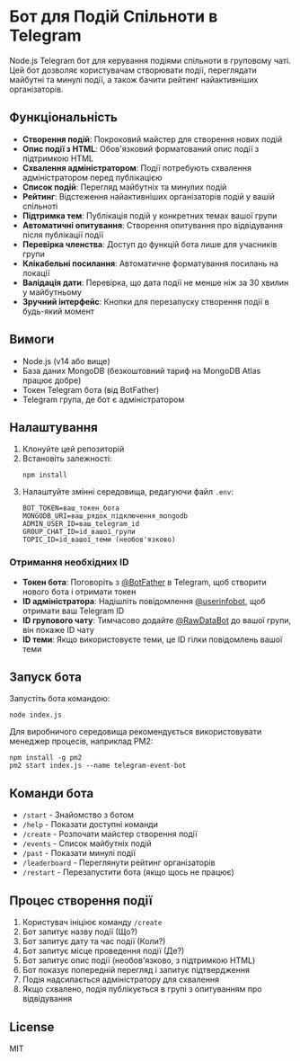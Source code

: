 # Бот для Подій Спільноти в Telegram

Node.js Telegram бот для керування подіями спільноти в груповому чаті. Цей бот дозволяє користувачам створювати події, переглядати майбутні та минулі події, а також бачити рейтинг найактивніших організаторів.

## Функціональність

- **Створення подій**: Покроковий майстер для створення нових подій
- **Опис події з HTML**: Обов'язковий форматований опис події з підтримкою HTML
- **Схвалення адміністратором**: Події потребують схвалення адміністратором перед публікацією
- **Список подій**: Перегляд майбутніх та минулих подій
- **Рейтинг**: Відстеження найактивніших організаторів подій у вашій спільноті
- **Підтримка тем**: Публікація подій у конкретних темах вашої групи
- **Автоматичні опитування**: Створення опитування про відвідування після публікації події
- **Перевірка членства**: Доступ до функцій бота лише для учасників групи
- **Клікабельні посилання**: Автоматичне форматування посилань на локації
- **Валідація дати**: Перевірка, що дата події не менше ніж за 30 хвилин у майбутньому
- **Зручний інтерфейс**: Кнопки для перезапуску створення події в будь-який момент

## Вимоги

- Node.js (v14 або вище)
- База даних MongoDB (безкоштовний тариф на MongoDB Atlas працює добре)
- Токен Telegram бота (від BotFather)
- Telegram група, де бот є адміністратором

## Налаштування

1. Клонуйте цей репозиторій
2. Встановіть залежності:
   ```
   npm install
   ```
3. Налаштуйте змінні середовища, редагуючи файл `.env`:
   ```
   BOT_TOKEN=ваш_токен_бота
   MONGODB_URI=ваш_рядок_підключення_mongodb
   ADMIN_USER_ID=ваш_telegram_id
   GROUP_CHAT_ID=id_вашої_групи
   TOPIC_ID=id_вашої_теми (необов'язково)
   ```

### Отримання необхідних ID

- **Токен бота**: Поговоріть з [@BotFather](https://t.me/botfather) в Telegram, щоб створити нового бота і отримати токен
- **ID адміністратора**: Надішліть повідомлення [@userinfobot](https://t.me/userinfobot), щоб отримати ваш Telegram ID
- **ID групового чату**: Тимчасово додайте [@RawDataBot](https://t.me/RawDataBot) до вашої групи, він покаже ID чату
- **ID теми**: Якщо використовуєте теми, це ID гілки повідомлень вашої теми

## Запуск бота

Запустіть бота командою:

```
node index.js
```

Для виробничого середовища рекомендується використовувати менеджер процесів, наприклад PM2:

```
npm install -g pm2
pm2 start index.js --name telegram-event-bot
```

## Команди бота

- `/start` - Знайомство з ботом
- `/help` - Показати доступні команди
- `/create` - Розпочати майстер створення події
- `/events` - Список майбутніх подій
- `/past` - Показати минулі події
- `/leaderboard` - Переглянути рейтинг організаторів
- `/restart` - Перезапустити бота (якщо щось не працює)

## Процес створення події

1. Користувач ініціює команду `/create`
2. Бот запитує назву події (Що?)
3. Бот запитує дату та час події (Коли?)
4. Бот запитує місце проведення події (Де?)
5. Бот запитує опис події (необов'язково, з підтримкою HTML)
6. Бот показує попередній перегляд і запитує підтвердження
7. Подія надсилається адміністратору для схвалення
8. Якщо схвалено, подія публікується в групі з опитуванням про відвідування

## License

MIT
